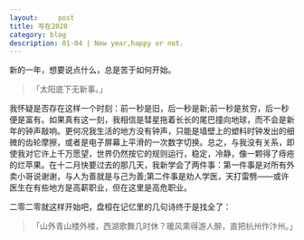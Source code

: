 ```yaml
---
layout:     post
title: 写在2020   
category: blog
description: 01-04 | New year,happy or not.
---
```


新的一年，想要说点什么，总是苦于如何开始。

>「太阳底下无新事。」

我怀疑是否存在这样一个时刻：前一秒是旧，后一秒是新;前一秒是贫穷，后一秒便是富有。如果真有这一刻，我相信是彗星拖着长长的尾巴撞向地球，而不会是新年的钟声敲响。更何况我生活的地方没有钟声，只能是墙壁上的塑料时钟发出的细微的齿轮摩擦，或者是电子屏幕上平滑的一次数字切换。总之，与我没有关系，即使我对它许上千万愿望，世界仍然按它的规则运行，稳定，冷静，像一颗得了痔疮的烂苹果。在十二月快要过去的那几天，我新学会了两件事：第一件事是对所有外卖小哥说谢谢，与人为善就是与己为善;第二件事是劝人学医，天打雷劈——或许医生在有些地方是高薪职业，但在这里是高危职业。

二零二零就这样开始吧，盘桓在记忆里的几句诗终于是找全了：

>「山外青山楼外楼，西湖歌舞几时休？暖风熏得游人醉，直把杭州作汴州。」
